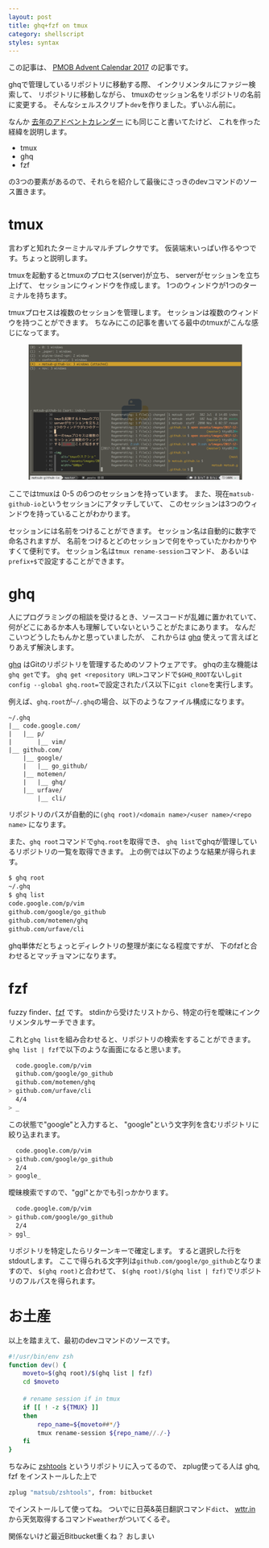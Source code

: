 ```yaml
---
layout: post
title: ghq+fzf on tmux
category: shellscript
styles: syntax
---
```

この記事は、 [PMOB Advent Calendar 2017][advcal] の記事です。

ghqで管理しているリポジトリに移動する際、
インクリメンタルにファジー検索して、
リポジトリに移動しながら、
tmuxのセッション名をリポジトリの名前に変更する。
そんなシェルスクリプト`dev`を作りました。ずいぶん前に。

<script type="text/javascript" src="https://asciinema.org/a/150572.js" id="asciicast-150572" async></script>

なんか [去年のアドベントカレンダー][env] にも同じこと書いてたけど、
これを作った経緯を説明します。

- tmux
- ghq
- fzf

の3つの要素があるので、それらを紹介して最後にさっきのdevコマンドのソース置きます。


# tmux
言わずと知れたターミナルマルチプレクサです。
仮装端末いっぱい作るやつです。ちょっと説明します。

tmuxを起動するとtmuxのプロセス(server)が立ち、
serverがセッションを立ち上げて、 セッションにウィンドウを作成します。
1つのウィンドウが1つのターミナルを持ちます。

tmuxプロセスは複数のセッションを管理します。
セッションは複数のウィンドウを持つことができます。
ちなみにこの記事を書いてる最中のtmuxがこんな感じになってます。

<figure>
<img src="/assets/images/2017-12-01-ghq-fzf-on-tmux/tmux.png">
</figure>

ここではtmuxは 0-5 の6つのセッションを持っています。
また、現在`matsub-github-io`というセッションにアタッチしていて、
このセッションは3つのウィンドウを持っていることがわかります。

セッションには名前をつけることができます。
セッション名は自動的に数字で命名されますが、
名前をつけるとどのセッションで何をやっていたかわかりやすくて便利です。
セッション名は`tmux rename-session`コマンド、
あるいは`prefix+$`で設定することができます。


# ghq
人にプログラミングの相談を受けるとき、ソースコードが乱雑に置かれていて、
何がどこにあるか本人も理解していないということがたまにあります。
なんだこいつどうしたもんかと思っていましたが、
これからは [ghq] 使えって言えばとりあえず解決します。

[ghq] はGitのリポジトリを管理するためのソフトウェアです。
ghqの主な機能は`ghq get`です。
`ghq get <repository URL>`コマンドで`$GHQ_ROOT`ないし`git config --global
ghq.root=`で設定されたパス以下に`git clone`を実行します。

例えば、`ghq.root`が`~/.ghq`の場合、以下のようなファイル構成になります。

```
~/.ghq
|__ code.google.com/
|   |__ p/
|       |__ vim/
|__ github.com/
    |__ google/
    |   |__ go_github/
    |__ motemen/
    |   |__ ghq/
    |__ urfave/
        |__ cli/
```

リポジトリのパスが自動的に`(ghq root)/<domain name>/<user name>/<repo name>`
になります。

また、`ghq root`コマンドで`ghq.root`を取得でき、
`ghq list`でghqが管理しているリポジトリの一覧を取得できます。
上の例では以下のような結果が得られます。

```sh
$ ghq root
~/.ghq
$ ghq list
code.google.com/p/vim
github.com/google/go_github
github.com/motemen/ghq
github.com/urfave/cli
```

ghq単体だとちょっとディレクトリの整理が楽になる程度ですが、
下のfzfと合わせるとマッチョマンになります。


# fzf
fuzzy finder、[fzf] です。
stdinから受けたリストから、特定の行を曖昧にインクリメンタルサーチできます。

これと`ghq list`を組み合わせると、リポジトリの検索をすることができます。
`ghq list | fzf`で以下のような画面になると思います。

```sh
  code.google.com/p/vim
  github.com/google/go_github
  github.com/motemen/ghq
> github.com/urfave/cli
  4/4
> _
```

この状態で"google"と入力すると、
"google"という文字列を含むリポジトリに絞り込まれます。

```sh
  code.google.com/p/vim
> github.com/google/go_github
  2/4
> google_
```

曖昧検索ですので、"ggl"とかでも引っかかります。

```sh
  code.google.com/p/vim
> github.com/google/go_github
  2/4
> ggl_
```

リポジトリを特定したらリターンキーで確定します。
すると選択した行をstdoutします。
ここで得られる文字列は`github.com/google/go_github`となりますので、
`$(ghq root)`と合わせて、
`$(ghq root)/$(ghq list | fzf)`でリポジトリのフルパスを得られます。


# お土産
以上を踏まえて、最初のdevコマンドのソースです。

```zsh
#!/usr/bin/env zsh
function dev() {
    moveto=$(ghq root)/$(ghq list | fzf)
    cd $moveto

    # rename session if in tmux
    if [[ ! -z ${TMUX} ]]
    then
        repo_name=${moveto##*/}
        tmux rename-session ${repo_name//./-}
    fi
}
```

ちなみに [zshtools] というリポジトリに入ってるので、
zplug使ってる人は ghq, fzf をインストールした上で

```sh
zplug "matsub/zshtools", from: bitbucket
```

でインストールして使ってね。
ついでに日英&英日翻訳コマンド`dict`、
[wttr.in](http://wttr.in/) から天気取得するコマンド`weather`がついてくるぞ。

関係ないけど最近Bitbucket重くね？
おしまい

[origin]: http://blog.fakiyer.com/entry/2016/01/29/142620
[advcal]: https://adventar.org/calendars/2493
[env]: https://www.matsub.net/posts/2016/12/23/environment
[ghq]: https://github.com/motemen/ghq
[fzf]: https://github.com/junegunn/fzf
[zshtools]: https://bitbucket.org/matsub/zshtools
